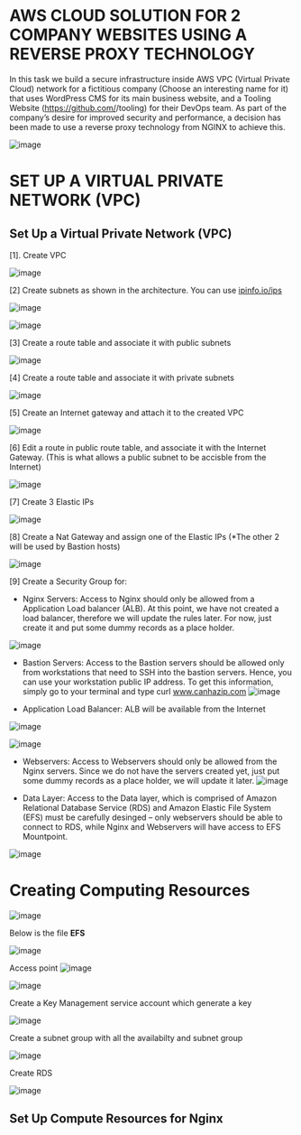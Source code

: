 # AWS CLOUD SOLUTION FOR 2 COMPANY WEBSITES USING A REVERSE PROXY TECHNOLOGY

In this task we build a secure  infrastructure inside AWS VPC (Virtual Private Cloud) network for a fictitious company (Choose an interesting name for it) that uses WordPress CMS for its main business website, and a Tooling Website (https://github.com/<your-name>/tooling) for their DevOps team.
As part of the company’s desire for improved security and performance, a decision has been made to use a reverse proxy technology from NGINX to achieve this.

![image](https://user-images.githubusercontent.com/29310552/179272004-c0c0e545-9f5f-4e76-8c39-69b5f7eb32a4.png)
 
# SET UP A VIRTUAL PRIVATE NETWORK (VPC)
## Set Up a Virtual Private Network (VPC)
 
[1]. Create VPC

![image](https://user-images.githubusercontent.com/29310552/179430837-cfd01864-623e-4031-a779-408775f835ba.png)
 
[2] Create subnets as shown in the architecture. You can use [ipinfo.io/ips](https://ipinfo.io)
 
![image](https://user-images.githubusercontent.com/29310552/179432062-b9ae3e70-f88c-458b-8c9c-7b37a9cbfadd.png)

![image](https://user-images.githubusercontent.com/29310552/179432291-d4b9102d-ccb2-4535-8346-b252a3041f0e.png)

[3] Create a route table and associate it with public subnets
 
![image](https://user-images.githubusercontent.com/29310552/179434123-9c1246fe-8152-499a-8c88-43e71d08f194.png)

[4] Create a route table and associate it with private subnets
 
![image](https://user-images.githubusercontent.com/29310552/179434327-7f22b703-1b76-4785-a071-aaf63e9f0736.png)

[5] Create an Internet gateway and attach it to the created VPC
 
![image](https://user-images.githubusercontent.com/29310552/179430985-dd9303ae-926d-4421-8d78-752f26d7c945.png)
 
[6] Edit a route in public route table, and associate it with the Internet Gateway. (This is what allows a public subnet to be accisble from the Internet)
 
![image](https://user-images.githubusercontent.com/29310552/179434482-b43f1d21-ba5b-430c-944f-97aaf6209299.png)
 
[7] Create 3 Elastic IPs
 
![image](https://user-images.githubusercontent.com/29310552/179435024-c11fcdaf-1445-4bd7-8f64-68d8424a61c2.png)

[8] Create a Nat Gateway and assign one of the Elastic IPs (*The other 2 will be used by Bastion hosts) 
 
![image](https://user-images.githubusercontent.com/29310552/179435205-cc8a5570-d767-4f5f-888c-70bbd3993bb0.png)

[9] Create a Security Group for:
- Nginx Servers: Access to Nginx should only be allowed from a Application Load balancer (ALB). At this point, we have not created a load balancer, therefore we       will update the rules later. For now, just create it and put some dummy records as a place holder.
 
 ![image](https://user-images.githubusercontent.com/29310552/179436112-9450ef92-a651-43e9-8f89-f80fbe834318.png)
 
- Bastion Servers: Access to the Bastion servers should be allowed only from workstations that need to SSH into the bastion servers. Hence, you can use your           workstation public IP address. To get this information, simply go to your terminal and type curl www.canhazip.com
![image](https://user-images.githubusercontent.com/29310552/179436644-cb3b6b0a-0736-4445-bd04-32267335869c.png)
 
- Application Load Balancer: ALB will be available from the Internet
 
![image](https://user-images.githubusercontent.com/29310552/179437478-339d6fad-996b-4478-ada0-af30bd74fe3a.png)
 
![image](https://user-images.githubusercontent.com/29310552/179438053-ce4e0d60-e83f-402e-a794-7c4b7dd1fe08.png)

 
- Webservers: Access to Webservers should only be allowed from the Nginx servers. Since we do not have the servers created yet, just put some dummy records as a       place holder, we will update it later.
![image](https://user-images.githubusercontent.com/29310552/179438667-0b50a5b3-8860-403f-b504-bed7b3cdc637.png)

- Data Layer: Access to the Data layer, which is comprised of Amazon Relational Database Service (RDS) and Amazon Elastic File System (EFS) must be carefully         desinged – only webservers should be able to connect to RDS, while Nginx and Webservers will have access to EFS Mountpoint.
 
![image](https://user-images.githubusercontent.com/29310552/179439442-4e1a625f-9578-4241-8d46-771208408671.png)
 
 
# Creating Computing Resources
 
![image](https://user-images.githubusercontent.com/29310552/179490426-a6776c86-9115-4078-9303-d2993b2a5d3a.png) 
 
 Below is the file <strong>EFS</strong> 
 
![image](https://user-images.githubusercontent.com/29310552/179493477-aa06efba-e39c-4fac-8f66-53e28efb8d0f.png)

Access point 
![image](https://user-images.githubusercontent.com/29310552/179494163-ba8118c8-8b40-4758-94af-83356ff2cd6e.png)
 
![image](https://user-images.githubusercontent.com/29310552/179494856-3d035a6e-a713-4ee0-9a75-2553b6452dc0.png)

Create a Key Management service account which generate a key

![image](https://user-images.githubusercontent.com/29310552/179496134-4741ac6c-6347-4b0b-bc3a-d7f65c007550.png)
 
Create a subnet group with all the availabilty and subnet group

![image](https://user-images.githubusercontent.com/29310552/179500175-a6c86118-e890-4ce0-acdf-8bbb742d40cf.png)

Create RDS

![image](https://user-images.githubusercontent.com/29310552/179501669-153a549b-94ec-4f0e-b022-cd7c838f3235.png)
 
## Set Up Compute Resources for Nginx












 

  
 
